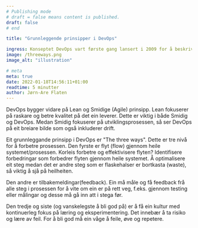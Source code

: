 ```yaml
---
# Publishing mode
# draft = false means content is published. 
draft: false
# end

title: "Grunnleggende prinsipper i DevOps"

ingress: Konseptet DevOps vart første gang lansert i 2009 for å beskrive metodar for å få fart på smidige prosessar. Eit av grunnprinsippa er "The Three Ways of DevOps"
image: /threeways.png
image_alt: "illustration"

# meta
meta: true
date: 2022-01-18T14:56:11+01:00
readtime: 5 minutter
author: Jørn-Are Flaten
---
```


DevOps bygger vidare på Lean og Smidige (Agile) prinsipp. Lean fokuserer på raskare og betre kvalitet på det ein leverer. Dette er viktig i både Smidig og DevOps. Medan Smidig fokuserer på utviklingsprosessen, så ser DevOps på eit breiare bilde som også inkluderer drift. 

Eit grunnleggande prinsipp i DevOps er "The three ways". Dette er tre nivå for å forbetre prosessen. Den fyrste er flyt (flow) gjennom heile systemet/prosessen. Korleis forbetre og effektivisere flyten? Identifisere forbedringar som forbedrer flyten gjennom heile systemet. Å optimalisere eit steg medan det er andre steg som er flaskehalser er bortkasta (waste), så viktig å sjå på heilheiten. 

Den andre er tilbakemeldingar(feedback). Ein må måle og få feedback frå alle steg i prosessen for å vite om ein er på rett veg, f.eks. gjennom testing eller målingar og desse må gå inn att i stega før.

Den tredje og siste (og vanskelegste å bli god på) er å få ein kultur med kontinuerleg fokus på læring og eksperimentering. Det innebær å ta risiko og lære av feil. For å bli god må ein våge å feile, øve og repetere.
